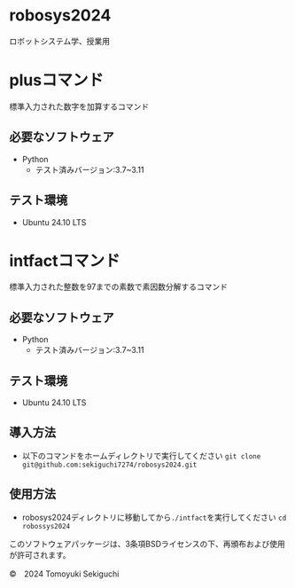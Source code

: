 # robosys2024
ロボットシステム学、授業用

# plusコマンド


標準入力された数字を加算するコマンド

## 必要なソフトウェア
- Python
  - テスト済みバージョン:3.7~3.11

## テスト環境
- Ubuntu 24.10 LTS

# intfactコマンド


標準入力された整数を97までの素数で素因数分解するコマンド
## 必要なソフトウェア
- Python
  - テスト済みバージョン:3.7~3.11

## テスト環境
- Ubuntu 24.10 LTS


## 導入方法
- 以下のコマンドをホームディレクトリで実行してください
```git clone git@github.com:sekiguchi7274/robosys2024.git```


## 使用方法
- robosys2024ディレクトリに移動してから`./intfact`を実行してください
```cd robossys2024```
 


このソフトウェアパッケージは、3条項BSDライセンスの下、再頒布および使用が許可されます。

©　2024 Tomoyuki Sekiguchi
